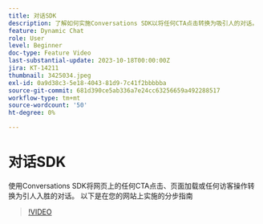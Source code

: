 ```yaml
---
title: 对话SDK
description: 了解如何实施Conversations SDK以将任何CTA点击转换为吸引人的对话。
feature: Dynamic Chat
role: User
level: Beginner
doc-type: Feature Video
last-substantial-update: 2023-10-18T00:00:00Z
jira: KT-14211
thumbnail: 3425034.jpeg
exl-id: 0a9d38c3-5e18-4043-81d9-7c41f2bbbbba
source-git-commit: 681d390ce5ab336a7e24cc63256659a492288517
workflow-type: tm+mt
source-wordcount: '50'
ht-degree: 0%

---
```


# 对话SDK

使用Conversations SDK将网页上的任何CTA点击、页面加载或任何访客操作转换为引人入胜的对话。 以下是在您的网站上实施的分步指南

>[!VIDEO](https://video.tv.adobe.com/v/3448872/?learn=on&captions=chi_hans)
